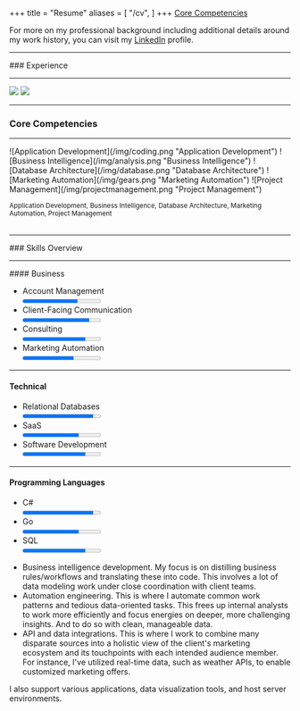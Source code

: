 +++
title = "Resume"
aliases = [
    "/cv",
]
+++
[Core Competencies](#core_competencies)

For more on my professional background including additional details around my work history, you can visit my <a href="https://www.linkedin.com/in/andrewrgoss" target="_blank">LinkedIn</a> profile. <!--You can also find a downloadable copy of my resume [here](/AndrewGoss_Resume.pdf).-->
<hr>
### Experience
<hr>
<a href="http://www.digitaslbi.com/us" target="_blank"><img src="/img/digitaslbi_logo.png"></a>
<a href="http://www.quickpivot.com" target="_blank"><img src="/img/quickpivot_logo.png"></a>
<hr>

### <a name="core_competencies"></a>Core Competencies
<hr>
![Application Development](/img/coding.png "Application Development")
![Business Intelligence](/img/analysis.png "Business Intelligence")
![Database Architecture](/img/database.png "Database Architecture") 
![Marketing Automation](/img/gears.png "Marketing Automation")
![Project Management](/img/projectmanagement.png "Project Management")

<sub>Application Development, Business Intelligence, Database Architecture, Marketing Automation, Project Management</sub><br><br>
<hr>
### Skills Overview
<hr>
#### Business
<ul class="compact">
<li>
 <label>Account Management</label><br>
 <progress max="1.0" value="0.7"></progress>
</li>
<li>
 <label>Client-Facing Communication</label><br>
 <progress max="1.0" value="0.85"></progress>
</li>
<li>
 <label>Consulting</label><br>
 <progress max="1.0" value="0.8"></progress>
</li>
<li>
 <label>Marketing Automation</label><br>
 <progress max="1.0" value="0.65"></progress>
</li>
</ul>

<hr>

#### Technical
<ul class="compact">
<li>
 <label>Relational Databases</label><br>
 <progress max="1.0" value="0.9"></progress>
</li>
<li>
 <label>SaaS</label><br>
 <progress max="1.0" value="0.72"></progress>
</li>
<li>
 <label>Software Development</label><br>
 <progress max="1.0" value="0.8"></progress>
</li>
</ul>

<hr>

#### Programming Languages
<ul class="compact">
<li>
 <label>C#</label><br>
 <progress max="1.0" value="0.9"></progress>
</li>
<li>
 <label>Go</label><br>
 <progress max="1.0" value="0.72"></progress>
</li>
<li>
 <label>SQL</label><br>
 <progress max="1.0" value="0.8"></progress>
</li>
</ul>

* Business intelligence development. My focus is on distilling business rules/workflows and translating these into code. This involves a lot of data modeling work under close coordination with client teams.
* Automation engineering. This is where I automate common work patterns and tedious data-oriented tasks. This frees up internal analysts to work more efficiently and focus energies on deeper, more challenging insights. And to do so with clean, manageable data.
* API and data integrations. This is where I work to combine many disparate sources into a holistic view of the client's marketing ecosystem and its touchpoints with each intended audience member. For instance, I've utilized real-time data, such as weather APIs, to enable customized marketing offers. 

I also support various applications, data visualization tools, and host server environments.